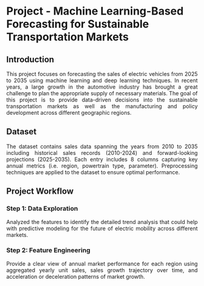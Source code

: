 # Project - Machine Learning-Based Forecasting for Sustainable Transportation Markets

## Introduction
<p align="justify">
This project focuses on forecasting the sales of electric vehicles from 2025 to 2035 using machine learning and deep learning techniques. In recent years, a large growth in the automotive industry has brought a great challenge to plan the appropriate supply of necessary materials. The goal of this project is to provide data-driven decisions into the sustainable transportation markets as well as the manufacturing and policy development across different geographic regions.
 </p>

## Dataset
<p align="justify">
The dataset contains sales data spanning the years from 2010 to 2035 including historical sales records (2010-2024) and forward-looking projections (2025-2035). Each entry includes 8 columns capturing key annual metrics (i.e. region, powertrain type, parameter). Preprocessing techniques are applied to the dataset to ensure optimal performance.   
</p>

## Project Workflow
### Step 1: Data Exploration
<p align="justify">
Analyzed the features to identify the detailed trend analysis that could help with predictive modeling for the future of electric mobility across different markets. 
</p>

### Step 2: Feature Engineering
<p align="justify">
Provide a clear view of annual market performance for each region using aggregated yearly unit sales, sales growth trajectory over time, and acceleration or deceleration patterns of market growth.
</p>
